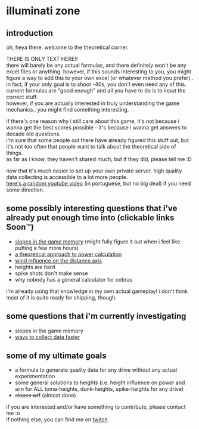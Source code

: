 # illuminati zone

## introduction

oh, heya there. welcome to the theoretical corner.

THERE IS ONLY TEXT HERE!!  
there will barely be any actual formulas, and there definitely won't be any excel files or anything. however, if this sounds interesting to you, you might figure a way to add this to your own excel (or whatever method you prefer)..  
in fact, if your only goal is to shoot -40s, you don't even need any of this. current formulas are "good enough" and all you have to do is to input the correct stuff.  
however, if you are actually interested in truly understanding the game mechanics.. you might find something interesting.

if there's one reason why i still care about this game, it's not because i wanna get the best scores possible - it's because i wanna get answers to decade old questions.  
i'm sure that some people out there have already figured this stuff out, but it's not too often that people want to talk about the theoretical side of things.  
as far as i know, they haven't shared much, but if they did, please tell me :D

now that it's much easier to set up your own private server, high quality data collecting is accessible to a lot more people.  
[here's a random youtube video](https://www.youtube.com/watch?v=NaDUITcssYw) (in portuguese, but no big deal) if you need some direction.

## some possibly interesting questions that i've already put enough time into (clickable links Soon™)
- [slopes in the game memory](https://www.youtube.com/watch?v=SICC0WO3RFA) (might fully figure it out when i feel like putting a few more hours)
- [a theoretical approach to power calculation](https://github.com/sera-pangya/illuminati-zone/blob/main/theoretical-power/theoretical-power.md)
- [wind influence on the distance axis](https://www.youtube.com/watch?v=yKBZao6-_20)
- heights are hard
- spike shots don't make sense
- why nobody has a general calculator for cobras

i'm already using that knowledge in my own actual gameplay! i don't think most of it is quite ready for shipping, though.

## some questions that i'm currently investigating
- slopes in the game memory
- [ways to collect data faster](https://www.youtube.com/watch?v=AJmMTskVOyE)

## some of my ultimate goals
- a formula to generate quality data for any drive without any actual experimentation
- some general solutions to heights (i.e. height influence on power and aim for ALL toma-heights, dunk-heights, spike-heights for any drive)
- ~~slopes wtf~~ (almost done)

if you are interested and/or have something to contribute, please contact me :o  
if nothing else, you can find me on [twitch](https://www.twitch.tv/fate)
